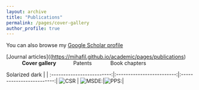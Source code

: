 ```yaml
---
layout: archive
title: "Publications"
permalink: /pages/cover-gallery
author_profile: true
---
```




You can also browse my [Google Scholar profile](https://scholar.google.com/citations?user=g1IdjV4AAAAJ&hl)

[Journal articles]((https://mihafil.github.io/academic/pages/publications)  &emsp;&emsp;&emsp;**Cover gallery** &emsp;&emsp;&emsp;Patents  &emsp;&emsp; &emsp;Book chapters

Solarized dark             |                           |
:-------------------------:|:-------------------------:|:-------------------------:|
![CSR](https://mihafil.github.io/academic/images/csr2016-icon.jpg) |  ![MSDE](https://mihafil.github.io/academic/images/msde2016-icon.jpg):|![PPS](https://mihafil.github.io/academic/images/pps2017-icon.jpg):|

></div>

